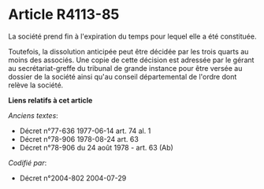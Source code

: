 # Article R4113-85

La société prend fin à l'expiration du temps pour lequel elle a été constituée.

Toutefois, la dissolution anticipée peut être décidée par les trois quarts au moins des associés. Une copie de cette décision
est adressée par le gérant au secrétariat-greffe du tribunal de grande instance pour être versée au dossier de la société
ainsi qu'au conseil départemental de l'ordre dont relève la société.

**Liens relatifs à cet article**

_Anciens textes_:

  - Décret n°77-636 1977-06-14 art. 74 al. 1
  - Décret n°78-906 1978-08-24 art. 63
  - Décret n°78-906 du 24 août 1978 - art. 63 (Ab)

_Codifié par_:

  - Décret n°2004-802 2004-07-29
